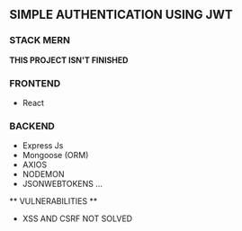 ## SIMPLE AUTHENTICATION USING JWT
### STACK MERN

**THIS PROJECT ISN'T FINISHED**


### FRONTEND
- React

### BACKEND
- Express Js
- Mongoose (ORM)
- AXIOS
- NODEMON
- JSONWEBTOKENS
...

** VULNERABILITIES **
- XSS AND CSRF
NOT SOLVED


